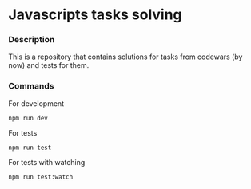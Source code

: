# Javascripts tasks solving

### Description 
This is a repository that contains solutions for tasks from codewars (by now) and tests for them.

### Commands

For development
```
npm run dev
```

For tests
```
npm run test
```

For tests with watching

```
npm run test:watch
```